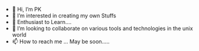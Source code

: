 - 👋 Hi, I’m PK
- 👀 I’m interested in creating my own Stuffs
- 🌱 Enthusiast to Learn....
- 💞️ I’m looking to collaborate on various tools and technologies in the unix world
- 📫 How to reach me ... May be soon.....

<!---
pk-unix/pk-unix is a ✨ special ✨ repository because its `README.md` (this file) appears on your GitHub profile.
You can click the Preview link to take a look at your changes.
--->
